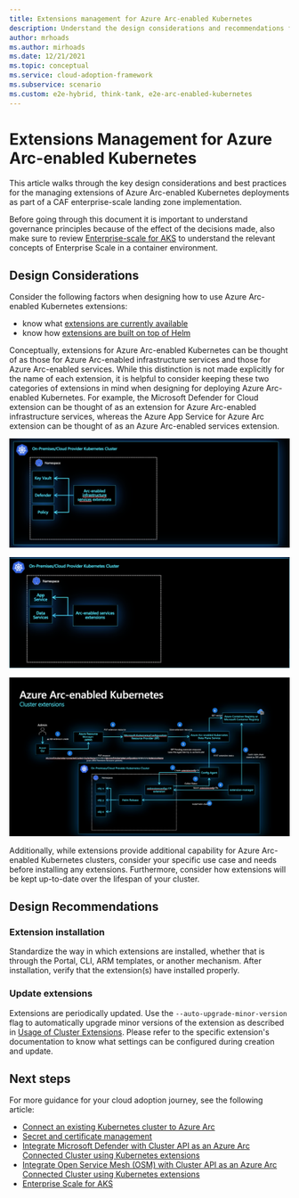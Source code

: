 ```yaml
---
title: Extensions management for Azure Arc-enabled Kubernetes
description: Understand the design considerations and recommendations for extensions management of Azure Arc-enabled Kubernetes.
author: mrhoads
ms.author: mirhoads
ms.date: 12/21/2021
ms.topic: conceptual
ms.service: cloud-adoption-framework
ms.subservice: scenario
ms.custom: e2e-hybrid, think-tank, e2e-arc-enabled-kubernetes
---
```


# Extensions Management for Azure Arc-enabled Kubernetes

This article walks through the key design considerations and best practices for the managing extensions of Azure Arc-enabled Kubernetes deployments as part of a CAF enterprise-scale landing zone implementation.

Before going through this document it is important to understand governance principles because of the effect of the decisions made, also make sure to review [Enterprise-scale for AKS](/azure/cloud-adoption-framework/scenarios/aks/enterprise-scale-landing-zone) to understand the relevant concepts of Enterprise Scale in a container environment.

## Design Considerations

Consider the following factors when designing how to use Azure Arc-enabled Kubernetes extensions:

- know what [extensions are currently available](/azure/azure-arc/kubernetes/extensions)
- know how [extensions are built on top of Helm](/azure/azure-arc/kubernetes/conceptual-extensions)

Conceptually, extensions for Azure Arc-enabled Kubernetes can be thought of as those for Azure Arc-enabled infrastructure services and those for Azure Arc-enabled services.  While this distinction is not made explicitly for the name of each extension, it is helpful to consider keeping these two categories of extensions in mind when designing for deploying Azure Arc-enabled Kubernetes.  For example, the Microsoft Defender for Cloud extension can be thought of as an extension for Azure Arc-enabled infrastructure services, whereas the Azure App Service for Azure Arc extension can be thought of as an Azure Arc-enabled services extension.

![Azure Arc-enabled infrastructure services](./media/arc-infra-services-extensions.png)

![Azure Arc-enabled services extensions](./media/arc-services-extensions.png)

![Cluster Extension Diagram](./media/arc-kubernetes-cluster-extensions.png)

Additionally, while extensions provide additional capability for Azure Arc-enabled Kubernetes clusters, consider your specific use case and needs before installing any extensions.  Furthermore, consider how extensions will be kept up-to-date over the lifespan of your cluster.

## Design Recommendations

### Extension installation

Standardize the way in which extensions are installed, whether that is through the Portal, CLI, ARM templates, or another mechanism.  After installation, verify that the extension(s) have installed properly.

### Update extensions

Extensions are periodically updated.  Use the `--auto-upgrade-minor-version` flag to automatically upgrade minor versions of the extension as described in [Usage of Cluster Extensions](/azure/azure-arc/kubernetes/extensions#usage-of-cluster-extensions). Please refer to the specific extension's documentation to know what settings can be configured during creation and update.

## Next steps

For more guidance for your cloud adoption journey, see the following article:

- [Connect an existing Kubernetes cluster to Azure Arc](/azure/azure-arc/kubernetes/quickstart-connect-cluster?tabs=azure-cli)
- [Secret and certificate management](https://azurearcjumpstart.io/azure_arc_jumpstart/azure_arc_k8s/day2/cluster_api/cluster_api_keyvault_extension/)
- [Integrate Microsoft Defender with Cluster API as an Azure Arc Connected Cluster using Kubernetes extensions](https://azurearcjumpstart.io/azure_arc_jumpstart/azure_arc_k8s/day2/cluster_api/cluster_api_defender_extension/)
- [Integrate Open Service Mesh (OSM) with Cluster API as an Azure Arc Connected Cluster using Kubernetes extensions](https://azurearcjumpstart.io/azure_arc_jumpstart/azure_arc_k8s/day2/cluster_api/cluster_api_osm_extension/)
- [Enterprise Scale for AKS](/azure/cloud-adoption-framework/scenarios/aks/enterprise-scale-landing-zone)
